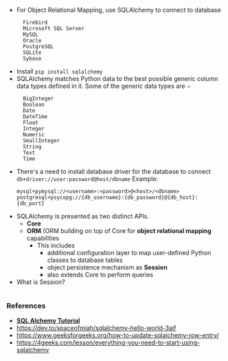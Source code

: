 - For Object Relational Mapping, use SQLAlchemy to connect to database
  ```
    Firebird
    Microsoft SQL Server
    MySQL
    Oracle
    PostgreSQL
    SQLite
    Sybase
  ```
- Install ```pip install sqlalchemy``` 
- SQLAlchemy matches Python data to the best possible generic column data types defined in it. Some of the generic data types are −
  ```
    BigInteger
    Boolean
    Date
    DateTime
    Float
    Integer
    Numeric
    SmallInteger
    String
    Text
    Time
   ```
- There's a need to install database driver for the database to connect 
  `db+driver://user:password@host/dbname`
  Example:
  ```
  mysql+pymysql://<username>:<password>@<host>/<dbname>
  postgresql+psycopg://{db_username}:{db_password}@{db_host}:{db_port}
  ```
- SQLAlchemy is presented as two distinct APIs.
  - **Core**
  - **ORM** (ORM building on top of Core for **object relational mapping** capabilities
    - This includes
        - additional configuration layer to map user-defined Python classes to database tables
        - object persistence mechanism as **Session**
        - also extends Core to perform queries
- What is Session?
  ```
  ```


### References
- **[SQL Alchemy Tutorial](https://docs.sqlalchemy.org/en/20/)**
- https://dev.to/spaceofmiah/sqlalchemy-hello-world-3aif
- https://www.geeksforgeeks.org/how-to-update-sqlalchemy-row-entry/
- https://4geeks.com/lesson/everything-you-need-to-start-using-sqlalchemy
